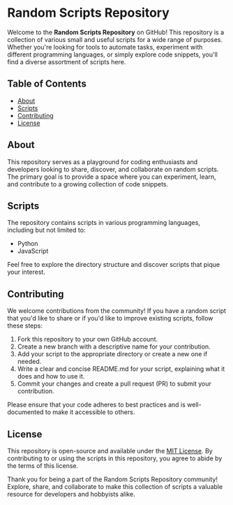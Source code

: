 # Random Scripts Repository

Welcome to the **Random Scripts Repository** on GitHub! This repository is a collection of various small and useful scripts for a wide range of purposes. Whether you're looking for tools to automate tasks, experiment with different programming languages, or simply explore code snippets, you'll find a diverse assortment of scripts here.

## Table of Contents

- [About](#about)
- [Scripts](#scripts)
- [Contributing](#contributing)
- [License](#license)

## About

This repository serves as a playground for coding enthusiasts and developers looking to share, discover, and collaborate on random scripts. The primary goal is to provide a space where you can experiment, learn, and contribute to a growing collection of code snippets.

## Scripts

The repository contains scripts in various programming languages, including but not limited to:

- Python
- JavaScript


Feel free to explore the directory structure and discover scripts that pique your interest.

## Contributing

We welcome contributions from the community! If you have a random script that you'd like to share or if you'd like to improve existing scripts, follow these steps:

1. Fork this repository to your own GitHub account.
2. Create a new branch with a descriptive name for your contribution.
3. Add your script to the appropriate directory or create a new one if needed.
4. Write a clear and concise README.md for your script, explaining what it does and how to use it.
5. Commit your changes and create a pull request (PR) to submit your contribution.

Please ensure that your code adheres to best practices and is well-documented to make it accessible to others.

## License

This repository is open-source and available under the [MIT License](LICENSE). By contributing to or using the scripts in this repository, you agree to abide by the terms of this license.

Thank you for being a part of the Random Scripts Repository community! Explore, share, and collaborate to make this collection of scripts a valuable resource for developers and hobbyists alike.
